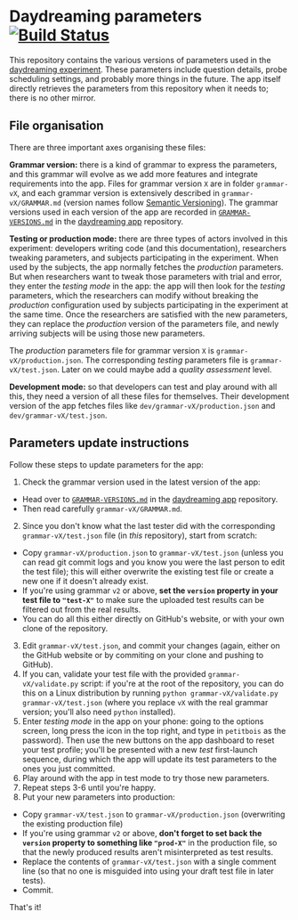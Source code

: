 Daydreaming parameters [![Build Status](https://travis-ci.org/daydreaming-experiment/parameters.svg)](https://travis-ci.org/daydreaming-experiment/parameters)
======================

This repository contains the various versions of parameters used in the [daydreaming experiment](http://daydreaming-the-app.net/). These parameters include question details, probe scheduling settings, and probably more things in the future. The app itself directly retrieves the parameters from this repository when it needs to; there is no other mirror.

File organisation
----------------

There are three important axes organising these files:

**Grammar version:** there is a kind of grammar to express the parameters, and this grammar will evolve as we add more features and integrate requirements into the app. Files for grammar version `X` are in folder `grammar-vX`, and each grammar version is extensively described in `grammar-vX/GRAMMAR.md` (version names follow [Semantic Versioning](http://semver.org/)). The grammar versions used in each version of the app are recorded in [`GRAMMAR-VERSIONS.md`](https://github.com/daydreaming-experiment/app/blob/master/GRAMMAR-VERSIONS.md) in the [daydreaming app](https://github.com/daydreaming-experiment/app/) repository.

**Testing or production mode:** there are three types of actors involved in this experiment: developers writing code (and this documentation), researchers tweaking parameters, and subjects participating in the experiment. When used by the subjects, the app normally fetches the *production* parameters. But when researchers want to tweak those parameters with trial and error, they enter the *testing mode* in the app: the app will then look for the *testing* parameters, which the researchers can modify without breaking the *production* configuration used by subjects participating in the experiment at the same time. Once the researchers are satisfied with the new parameters, they can replace the *production* version of the parameters file, and newly arriving subjects will be using those new parameters.

The *production* parameters file for grammar version `X` is `grammar-vX/production.json`. The corresponding *testing* parameters file is `grammar-vX/test.json`. Later on we could maybe add a *quality assessment* level.

**Development mode:** so that developers can test and play around with all this, they need a version of all these files for themselves. Their development version of the app fetches files like `dev/grammar-vX/production.json` and `dev/grammar-vX/test.json`.

Parameters update instructions
------------------------------

Follow these steps to update parameters for the app:

1. Check the grammar version used in the latest version of the app:
  * Head over to [`GRAMMAR-VERSIONS.md`](https://github.com/daydreaming-experiment/app/blob/master/GRAMMAR-VERSIONS.md) in the [daydreaming app](https://github.com/daydreaming-experiment/app/) repository.
  * Then read carefully `grammar-vX/GRAMMAR.md`.
2. Since you don't know what the last tester did with the corresponding `grammar-vX/test.json` file (in *this* repository), start from scratch:
  * Copy `grammar-vX/production.json` to `grammar-vX/test.json` (unless you can read git commit logs and you know you were the last person to edit the test file); this will either overwrite the existing test file or create a new one if it doesn't already exist.
  * If you're using grammar `v2` or above, **set the `version` property in your test file to `"test-X"`** to make sure the uploaded test results can be filtered out from the real results.
  * You can do all this either directly on GitHub's website, or with your own clone of the repository.
3. Edit `grammar-vX/test.json`, and commit your changes (again, either on the GitHub website or by commiting on your clone and pushing to GitHub).
4. If you can, validate your test file with the provided `grammar-vX/validate.py` script: if you're at the root of the repository, you can do this on a Linux distribution by running `python grammar-vX/validate.py grammar-vX/test.json` (where you replace `vX` with the real grammar version; you'll also need `python` installed).
5. Enter *testing mode* in the app on your phone: going to the options screen, long press the icon in the top right, and type in `petitbois` as the password). Then use the new buttons on the app dashboard to reset your test profile; you'll be presented with a new *test* first-launch sequence, during which the app will update its test parameters to the ones you just committed.
6. Play around with the app in test mode to try those new parameters.
7. Repeat steps 3-6 until you're happy.
8. Put your new parameters into production:
  * Copy `grammar-vX/test.json` to `grammar-vX/production.json` (overwriting the existing production file)
  * If you're using grammar `v2` or above, **don't forget to set back the `version` property to something like `"prod-X"`** in the production file, so that the newly produced results aren't misinterpreted as test results.
  * Replace the contents of `grammar-vX/test.json` with a single comment line (so that no one is misguided into using your draft test file in later tests).
  * Commit.

That's it!
